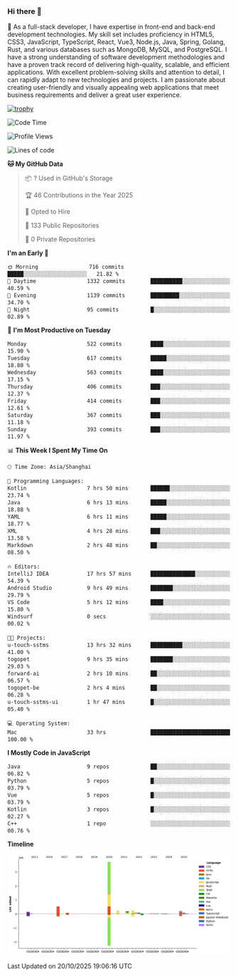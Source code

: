 ### Hi there 👋

🌱 As a full-stack developer, I have expertise in front-end and back-end development technologies. My skill set includes proficiency in HTML5, CSS3, JavaScript, TypeScript, React, Vue3, Node.js, Java, Spring, Golang, Rust, and various databases such as MongoDB, MySQL, and PostgreSQL. I have a strong understanding of software development methodologies and have a proven track record of delivering high-quality, scalable, and efficient applications. With excellent problem-solving skills and attention to detail, I can rapidly adapt to new technologies and projects. I am passionate about creating user-friendly and visually appealing web applications that meet business requirements and deliver a great user experience.

[![trophy](https://github-profile-trophy.vercel.app/?username=elton&rank=SECRET,SSS,SS,S,AAA,AA,A&theme=onedark&no-frame=true&margin-w=10)](https://github.com/ryo-ma/github-profile-trophy)

<!--START_SECTION:waka-->
![Code Time](http://img.shields.io/badge/Code%20Time-2%2C007%20hrs%2052%20mins-blue)

![Profile Views](http://img.shields.io/badge/Profile%20Views-0-blue)

![Lines of code](https://img.shields.io/badge/From%20Hello%20World%20I%27ve%20Written-5.9%20million%20lines%20of%20code-blue)

**🐱 My GitHub Data** 

> 📦 ? Used in GitHub's Storage 
 > 
> 🏆 46 Contributions in the Year 2025
 > 
> 💼 Opted to Hire
 > 
> 📜 133 Public Repositories 
 > 
> 🔑 0 Private Repositories 
 > 
**I'm an Early 🐤** 

```text
🌞 Morning                716 commits         █████░░░░░░░░░░░░░░░░░░░░   21.82 % 
🌆 Daytime                1332 commits        ██████████░░░░░░░░░░░░░░░   40.59 % 
🌃 Evening                1139 commits        █████████░░░░░░░░░░░░░░░░   34.70 % 
🌙 Night                  95 commits          █░░░░░░░░░░░░░░░░░░░░░░░░   02.89 % 
```
📅 **I'm Most Productive on Tuesday** 

```text
Monday                   522 commits         ████░░░░░░░░░░░░░░░░░░░░░   15.90 % 
Tuesday                  617 commits         █████░░░░░░░░░░░░░░░░░░░░   18.80 % 
Wednesday                563 commits         ████░░░░░░░░░░░░░░░░░░░░░   17.15 % 
Thursday                 406 commits         ███░░░░░░░░░░░░░░░░░░░░░░   12.37 % 
Friday                   414 commits         ███░░░░░░░░░░░░░░░░░░░░░░   12.61 % 
Saturday                 367 commits         ███░░░░░░░░░░░░░░░░░░░░░░   11.18 % 
Sunday                   393 commits         ███░░░░░░░░░░░░░░░░░░░░░░   11.97 % 
```


📊 **This Week I Spent My Time On** 

```text
🕑︎ Time Zone: Asia/Shanghai

💬 Programming Languages: 
Kotlin                   7 hrs 50 mins       ██████░░░░░░░░░░░░░░░░░░░   23.74 % 
Java                     6 hrs 13 mins       █████░░░░░░░░░░░░░░░░░░░░   18.88 % 
YAML                     6 hrs 11 mins       █████░░░░░░░░░░░░░░░░░░░░   18.77 % 
XML                      4 hrs 28 mins       ███░░░░░░░░░░░░░░░░░░░░░░   13.58 % 
Markdown                 2 hrs 48 mins       ██░░░░░░░░░░░░░░░░░░░░░░░   08.50 % 

🔥 Editors: 
IntelliJ IDEA            17 hrs 57 mins      ██████████████░░░░░░░░░░░   54.39 % 
Android Studio           9 hrs 49 mins       ███████░░░░░░░░░░░░░░░░░░   29.79 % 
VS Code                  5 hrs 12 mins       ████░░░░░░░░░░░░░░░░░░░░░   15.80 % 
Windsurf                 0 secs              ░░░░░░░░░░░░░░░░░░░░░░░░░   00.02 % 

🐱‍💻 Projects: 
u-touch-sstms            13 hrs 32 mins      ██████████░░░░░░░░░░░░░░░   41.00 % 
togopet                  9 hrs 35 mins       ███████░░░░░░░░░░░░░░░░░░   29.03 % 
forward-ai               2 hrs 10 mins       ██░░░░░░░░░░░░░░░░░░░░░░░   06.57 % 
togopet-be               2 hrs 4 mins        ██░░░░░░░░░░░░░░░░░░░░░░░   06.28 % 
u-touch-sstms-ui         1 hr 47 mins        █░░░░░░░░░░░░░░░░░░░░░░░░   05.40 % 

💻 Operating System: 
Mac                      33 hrs              █████████████████████████   100.00 % 
```

**I Mostly Code in JavaScript** 

```text
Java                     9 repos             ██░░░░░░░░░░░░░░░░░░░░░░░   06.82 % 
Python                   5 repos             █░░░░░░░░░░░░░░░░░░░░░░░░   03.79 % 
Vue                      5 repos             █░░░░░░░░░░░░░░░░░░░░░░░░   03.79 % 
Kotlin                   3 repos             █░░░░░░░░░░░░░░░░░░░░░░░░   02.27 % 
C++                      1 repo              ░░░░░░░░░░░░░░░░░░░░░░░░░   00.76 % 
```



**Timeline**

![Lines of Code chart](https://raw.githubusercontent.com/elton/elton/main/assets/bar_graph.png)


 Last Updated on 20/10/2025 19:06:16 UTC
<!--END_SECTION:waka-->

<!--
**elton/elton** is a ✨ _special_ ✨ repository because its `README.md` (this file) appears on your GitHub profile.

Here are some ideas to get you started:

- 🔭 I’m currently working on ...
- 🌱 I’m currently learning ...
- 👯 I’m looking to collaborate on ...
- 🤔 I’m looking for help with ...
- 💬 Ask me about ...
- 📫 How to reach me: ...
- 😄 Pronouns: ...
- ⚡ Fun fact: ...
-->
